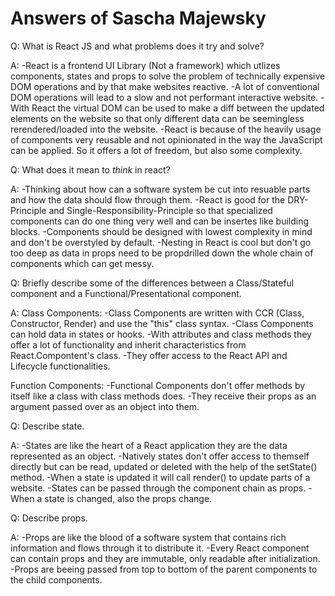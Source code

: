 # Answers of Sascha Majewsky

Q:
What is React JS and what problems does it try and solve?

A:
-React is a frontend UI Library (Not a framework) which utlizes components,
states and props to solve the problem of technically expensive DOM operations
and by that make websites reactive.
-A lot of conventional DOM operations will lead to a slow and not performant interactive website.
-With React the virtual DOM can be used to make a diff between the updated elements on the website
so that only different data can be seemingless rerendered/loaded into the website.
-React is because of the heavily usage of components very reusable and not opinionated
in the way the JavaScript can be applied. So it offers a lot of freedom, but also some complexity.


Q:
What does it mean to _think_ in react?

A:
-Thinking about how can a software system be cut into resuable parts and how the data should flow through them.
-React is good for the DRY-Principle and Single-Responsibility-Principle so that specialized
components can do one thing very well and can be insertes like building blocks.
-Components should be designed with lowest complexity in mind and don't be overstyled by default.
-Nesting in React is cool but don't go too deep as data in props need to be propdrilled down 
the whole chain of components which can get messy.


Q:
Briefly describe some of the differences between a Class/Stateful component and a Functional/Presentational component.

A:
Class Components:
-Class Components are written with CCR (Class, Constructor, Render) and use the "this" class syntax.
-Class Components can hold data in states or hooks.
-With attributes and class methods they offer a lot of functionality and inherit characteristics from 
React.Compontent's class.
-They offer access to the React API and Lifecycle functionalities.

Function Components:
-Functional Components don't offer methods by itself like a class with class methods does.
-They receive their props as an argument passed over as an object into them.


Q:
Describe state.

A: 
-States are like the heart of a React application they are the data represented as an object.
-Natively states don't offer access to themself directly but can be read, updated or deleted
with the help of the setState() method.
-When a state is updated it will call render() to update parts of a website.
-States can be passed through the component chain as props.
-When a state is changed, also the props change.


Q:
Describe props.

A:
-Props are like the blood of a software system that contains rich information and flows through
it to distribute it.
-Every React component can contain props and they are immutable, only readable after initialization.
-Props are beeing passed from top to bottom of the parent components to the child components.
